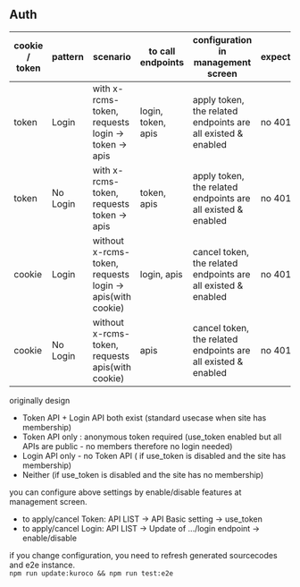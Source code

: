 ## Auth

| cookie / token | pattern  | scenario                                                  | to call endpoints  | configuration in management screen                            | expected |
| -------------- | -------- | --------------------------------------------------------- | ------------------ | ------------------------------------------------------------- | -------- |
| token          | Login    | with x-rcms-token, requests login -> token -> apis        | login, token, apis | apply token, the related endpoints are all existed & enabled  | no 401   |
| token          | No Login | with x-rcms-token, requests token -> apis                 | token, apis        | apply token, the related endpoints are all existed & enabled  | no 401   |
| cookie         | Login    | without x-rcms-token, requests login -> apis(with cookie) | login, apis        | cancel token, the related endpoints are all existed & enabled | no 401   |
| cookie         | No Login | without x-rcms-token, requests apis(with cookie)          | apis               | cancel token, the related endpoints are all existed & enabled | no 401   |

originally design

- Token API + Login API both exist (standard usecase when site has membership)
- Token API only : anonymous token required (use_token enabled but all APIs are public - no members therefore no login needed)
- Login API only - no Token API ( if use_token is disabled and the site has membership)
- Neither (if use_token is disabled and the site has no membership)

you can configure above settings by enable/disable features at management screen.

- to apply/cancel Token: API LIST -> API Basic setting -> use_token
- to apply/cancel Login: API LIST -> Update of .../login endpoint -> enable/disable

if you change configuration, you need to refresh generated sourcecodes and e2e instance.  
`npm run update:kuroco && npm run test:e2e`
